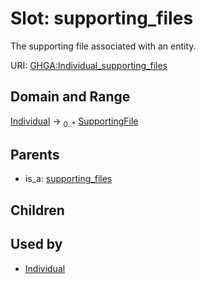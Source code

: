 
# Slot: supporting_files


The supporting file associated with an entity.

URI: [GHGA:Individual_supporting_files](https://w3id.org/GHGA/Individual_supporting_files)


## Domain and Range

[Individual](Individual.md) &#8594;  <sub>0..\*</sub> [SupportingFile](SupportingFile.md)

## Parents

 *  is_a: [supporting_files](supporting_files.md)

## Children


## Used by

 * [Individual](Individual.md)
